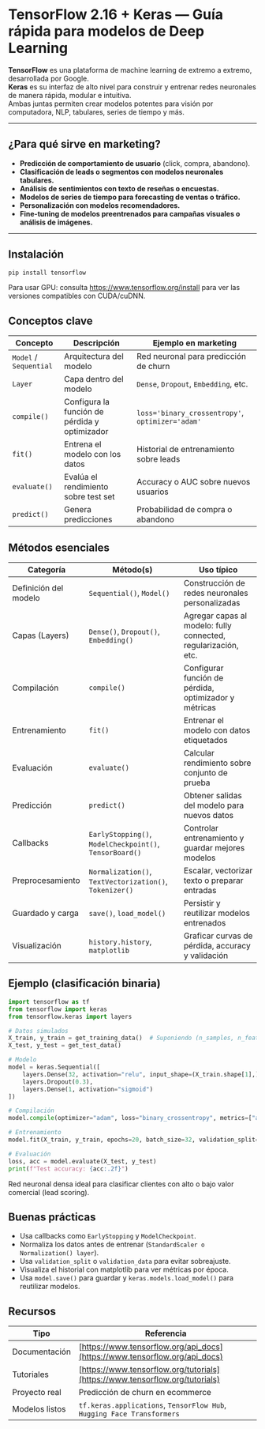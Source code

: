 # TensorFlow 2.16 + Keras — Guía rápida para modelos de Deep Learning

**TensorFlow** es una plataforma de machine learning de extremo a extremo, desarrollada por Google.  
**Keras** es su interfaz de alto nivel para construir y entrenar redes neuronales de manera rápida, modular e intuitiva.  
Ambas juntas permiten crear modelos potentes para visión por computadora, NLP, tabulares, series de tiempo y más.

---

## ¿Para qué sirve en marketing?

* **Predicción de comportamiento de usuario** (click, compra, abandono).  
* **Clasificación de leads o segmentos con modelos neuronales tabulares.**  
* **Análisis de sentimientos con texto de reseñas o encuestas.**  
* **Modelos de series de tiempo para forecasting de ventas o tráfico.**  
* **Personalización con modelos recomendadores.**  
* **Fine-tuning de modelos preentrenados para campañas visuales o análisis de imágenes.**

---

## Instalación

```bash
pip install tensorflow
```

Para usar GPU:
consulta https://www.tensorflow.org/install para ver las versiones compatibles con CUDA/cuDNN.

## Conceptos clave

| Concepto         | Descripción                                     | Ejemplo en marketing                        |
| ---------------- | ----------------------------------------------- | ------------------------------------------- |
| `Model` / `Sequential` | Arquitectura del modelo                | Red neuronal para predicción de churn       |
| `Layer`          | Capa dentro del modelo                         | `Dense`, `Dropout`, `Embedding`, etc.       |
| `compile()`      | Configura la función de pérdida y optimizador  | `loss='binary_crossentropy'`, `optimizer='adam'` |
| `fit()`          | Entrena el modelo con los datos                | Historial de entrenamiento sobre leads      |
| `evaluate()`     | Evalúa el rendimiento sobre test set           | Accuracy o AUC sobre nuevos usuarios        |
| `predict()`      | Genera predicciones                            | Probabilidad de compra o abandono           |

## Métodos esenciales

| Categoría            | Método(s)                                             | Uso típico                                                         |
| -------------------- | ----------------------------------------------------- | ------------------------------------------------------------------ |
| Definición del modelo| `Sequential()`, `Model()`                             | Construcción de redes neuronales personalizadas                   |
| Capas (Layers)       | `Dense()`, `Dropout()`, `Embedding()`                 | Agregar capas al modelo: fully connected, regularización, etc.     |
| Compilación          | `compile()`                                           | Configurar función de pérdida, optimizador y métricas              |
| Entrenamiento        | `fit()`                                               | Entrenar el modelo con datos etiquetados                          |
| Evaluación           | `evaluate()`                                          | Calcular rendimiento sobre conjunto de prueba                      |
| Predicción           | `predict()`                                           | Obtener salidas del modelo para nuevos datos                       |
| Callbacks            | `EarlyStopping()`, `ModelCheckpoint()`, `TensorBoard()`| Controlar entrenamiento y guardar mejores modelos                |
| Preprocesamiento     | `Normalization()`, `TextVectorization()`, `Tokenizer()`| Escalar, vectorizar texto o preparar entradas                     |
| Guardado y carga     | `save()`, `load_model()`                              | Persistir y reutilizar modelos entrenados                         |
| Visualización        | `history.history`, `matplotlib`                      | Graficar curvas de pérdida, accuracy y validación                 |

## Ejemplo (clasificación binaria)

```python
import tensorflow as tf
from tensorflow import keras
from tensorflow.keras import layers

# Datos simulados
X_train, y_train = get_training_data()  # Suponiendo (n_samples, n_features)
X_test, y_test = get_test_data()

# Modelo
model = keras.Sequential([
    layers.Dense(32, activation="relu", input_shape=(X_train.shape[1],)),
    layers.Dropout(0.3),
    layers.Dense(1, activation="sigmoid")
])

# Compilación
model.compile(optimizer="adam", loss="binary_crossentropy", metrics=["accuracy"])

# Entrenamiento
model.fit(X_train, y_train, epochs=20, batch_size=32, validation_split=0.2)

# Evaluación
loss, acc = model.evaluate(X_test, y_test)
print(f"Test accuracy: {acc:.2f}")
```

Red neuronal densa ideal para clasificar clientes con alto o bajo valor comercial (lead scoring).

## Buenas prácticas
- Usa callbacks como `EarlyStopping` y `ModelCheckpoint`.
- Normaliza los datos antes de entrenar (`StandardScaler o Normalization() layer`).
- Usa `validation_split` o `validation_data` para evitar sobreajuste.
- Visualiza el historial con matplotlib para ver métricas por época.
- Usa `model.save()` para guardar y `keras.models.load_model()` para reutilizar modelos.

## Recursos

| Tipo           | Referencia                                                                         |
| -------------- | ----------------------------------------------------------------------------------- |
| Documentación  | [https://www.tensorflow.org/api_docs](https://www.tensorflow.org/api_docs)         |
| Tutoriales     | [https://www.tensorflow.org/tutorials](https://www.tensorflow.org/tutorials)       |                                 |
| Proyecto real  | Predicción de churn en ecommerce                                                   |
| Modelos listos | `tf.keras.applications`, `TensorFlow Hub`, `Hugging Face Transformers`             |